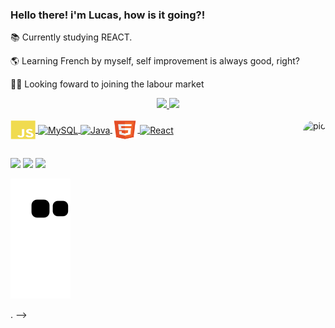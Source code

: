 ### Hello there!  i'm Lucas, how is it going?!

📚 Currently studying REACT.

🌎 Learning French by myself, self improvement is always good, right?

🧑‍💻 Looking foward to joining the labour market




<div align="center">
  <a href="https://github.com/lucasstrey">
  <img height="180em" src="https://github-readme-stats.vercel.app/api?username=lucasstrey&show_icons=true&theme=dracula&include_all_commits=true&count_private=true"/>
  <img height="180em" src="https://github-readme-stats.vercel.app/api/top-langs/?username=lucasstrey&layout=compact&langs_count=7&theme=dracula"/>
</div>
<div style="display: inline_block"><br>
   <img align="center" alt="Js" height="30" width="40" src="https://raw.githubusercontent.com/devicons/devicon/master/icons/javascript/javascript-plain.svg">
   <img align="center" alt="MySQL" height="30" width="40" src="https://img.shields.io/badge/MySQL-00000F?style=for-the-badge&logo=mysql&logoColor=white">
   <img align="center" alt="Java" height="30" width="40" src="https://img.shields.io/badge/Java-ED8B00?style=for-the-badge&logo=java&logoColor=white">
   <img align="center" alt="HTML" height="30" width="40" src="https://raw.githubusercontent.com/devicons/devicon/master/icons/html5/html5-original.svg">
   <img align="center" alt="React" height=30" src="https://img.shields.io/badge/React-20232A?style=for-the-badge&logo=react&logoColor=61DAFB">
   <img align="right" alt="pic" height="70" style="border-radius:20px;" src="http://ForTheBadge.com/images/badges/built-with-love.svg">

</div>
  
  ##
 
<div> 
  
  <a href="https://instagram.com/luscabenassi" target="_blank"><img src="https://img.shields.io/badge/-Instagram-%23E4405F?style=for-the-badge&logo=instagram&logoColor=white" target="_blank"></a>
 <a href = "mailto:lucasstreybenassi1999@gmail.com"><img src="https://img.shields.io/badge/-Gmail-%23333?style=for-the-badge&logo=gmail&logoColor=white" target="_blank"></a>
  <a href = "https://api.whatsapp.com/send?phone=47999472531&text=Digite%20aqui%20sua%20mensagem"><img src="https://img.shields.io/badge/WhatsApp-25D366?style=for-the-badge&logo=whatsapp&logoColor=white" target="_blank"></a>
  
   ![Snake animation](https://github.com/rafaballerini/rafaballerini/blob/output/github-contribution-grid-snake.svg)
   
 
</div>
.
-->
